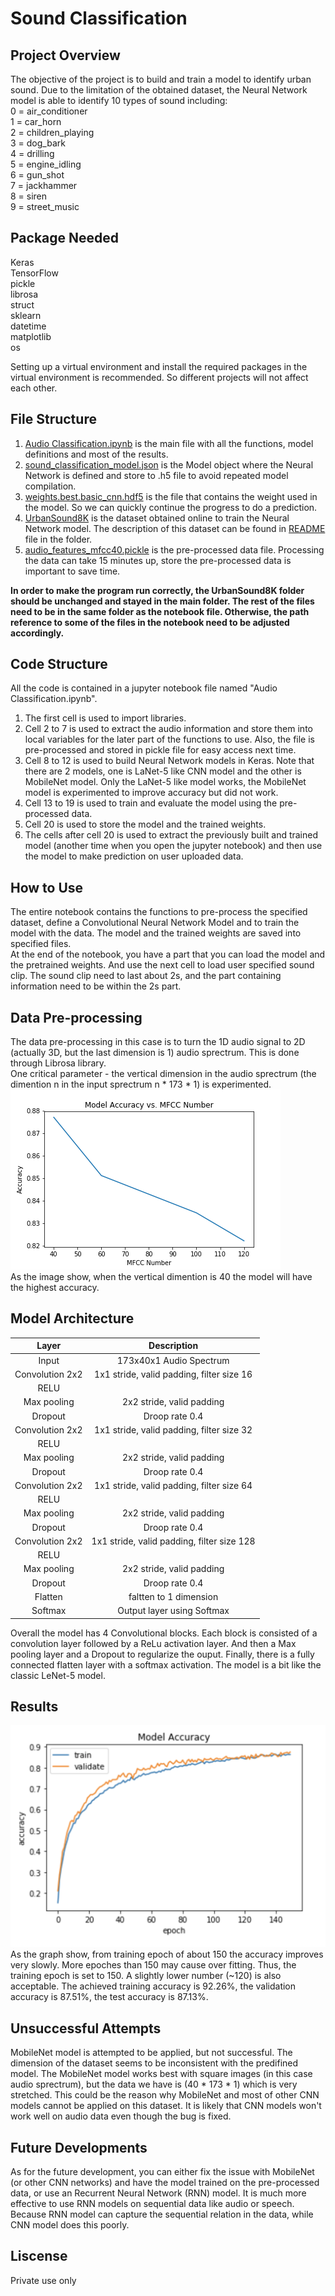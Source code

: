 # Sound Classification

## Project Overview
The objective of the project is to build and train a model to identify urban sound. Due to the limitation of the obtained dataset, the Neural Network model is able to identify 10 types of sound including:  
0 = air_conditioner  
1 = car_horn  
2 = children_playing  
3 = dog_bark  
4 = drilling  
5 = engine_idling  
6 = gun_shot  
7 = jackhammer  
8 = siren  
9 = street_music  


## Package Needed
Keras  
TensorFlow  
pickle  
librosa  
struct  
sklearn  
datetime  
matplotlib  
os  
  
Setting up a virtual environment and install the required packages in the virtual environment is recommended. So different projects will not affect each other.


## File Structure
1. [Audio Classification.ipynb](./Audio&#32;Classification.ipynb) is the main file with all the functions, model definitions and most of the results.  
2. [sound_classification_model.json](./sound_classification_model.json) is the Model object where the Neural Network is defined and store to .h5 file to avoid repeated model compilation.  
3. [weights.best.basic_cnn.hdf5](./weights.best.basic_cnn.hdf5) is the file that contains the weight used in the model. So we can quickly continue the progress to do a prediction.
4. [UrbanSound8K](./UrbanSound8K) is the dataset obtained online to train the Neural Network model. The description of this dataset can be found in [README](./UrbanSound8K/UrbanSound8K_README.txt) file in the folder.  
5. [audio_features_mfcc40.pickle](./audio_features_mfcc40.pickle) is the pre-processed data file. Processing the data can take 15 minutes up, store the pre-processed data is important to save time.  

**In order to make the program run correctly, the UrbanSound8K folder should be unchanged and stayed in the main folder. The rest of the files need to be in the same folder as the notebook file. Otherwise, the path reference to some of the files in the notebook need to be adjusted accordingly.**


## Code Structure
All the code is contained in a jupyter notebook file named "Audio Classification.ipynb".  
1. The first cell is used to import libraries.  
2. Cell 2 to 7 is used to extract the audio information and store them into local variables for the later part of the functions to use. Also, the file is pre-processed and stored in pickle file for easy access next time.  
3. Cell 8 to 12 is used to build Neural Network models in Keras. Note that there are 2 models, one is LaNet-5 like CNN model and the other is MobileNet model. Only the LaNet-5 like model works, the MobileNet model is experimented to improve accuracy but did not work.  
4. Cell 13 to 19 is used to train and evaluate the model using the pre-processed data.  
5. Cell 20 is used to store the model and the trained weights.  
6. The cells after cell 20 is used to extract the previously built and trained model (another time when you open the jupyter notebook) and then use the model to make prediction on user uploaded data.  


## How to Use
The entire notebook contains the functions to pre-process the specified dataset, define a Convolutional Neural Network Model and to train the model with the data. The model and the trained weights are saved into specified files.  
At the end of the notebook, you have a part that you can load the model and the pretrained weights. And use the next cell to load user specified sound clip. The sound clip need to last about 2s, and the part containing information need to be within the 2s part. 


## Data Pre-processing
The data pre-processing in this case is to turn the 1D audio signal to 2D (actually 3D, but the last dimension is 1) audio sprectrum. This is done through Librosa library.  
One critical parameter - the vertical dimension in the audio sprectrum (the dimention n in the input sprectrum n * 173 * 1) is experimented.  
![alt text](./Model&#32;Accuracy&#32;vs.&#32;MFCC&#32;Number.png)  
As the image show, when the vertical dimention is 40 the model will have the highest accuracy. 


## Model Architecture
| Layer         		|     Description	        					| 
|:---------------------:|:---------------------------------------------:| 
| Input         		| 173x40x1 Audio Spectrum   							| 
| Convolution 2x2     	| 1x1 stride, valid padding, filter size 16 	|
| RELU					|												|
| Max pooling	      	| 2x2 stride, valid padding 	|
| Dropout		 		|Droop rate 0.4									|
| Convolution 2x2     	| 1x1 stride, valid padding, filter size 32 	|
| RELU					|												|
| Max pooling	      	| 2x2 stride, valid padding 	|
| Dropout		 		|Droop rate 0.4									|
| Convolution 2x2     	| 1x1 stride, valid padding, filter size 64 	|
| RELU					|												|
| Max pooling	      	| 2x2 stride, valid padding  	|
| Dropout		 		|Droop rate 0.4									|
| Convolution 2x2     	| 1x1 stride, valid padding, filter size 128 	|
| RELU					|												|
| Max pooling	      	| 2x2 stride, valid padding 	|
| Dropout		 		|Droop rate 0.4									|
| Flatten				| faltten to 1 dimension			|
| Softmax				|Output layer using Softmax				|
  
Overall the model has 4 Convolutional blocks. Each block is consisted of a convolution layer followed by a ReLu activation layer. And then a Max pooling layer and a Dropout to regularize the ouput. Finally, there is a fully connected flatten layer with a softmax activation. The model is a bit like the classic LeNet-5 model.

## Results
![alt text](./Result.png)
As the graph show, from training epoch of about 150 the accuracy improves very slowly. More epoches than 150 may cause over fitting. Thus, the training epoch is set to 150. A slightly lower number (~120) is also acceptable. 
The achieved training accuracy is 92.26%, the validation accuracy is 87.51%, the test accuracy is 87.13%.

## Unsuccessful Attempts
MobileNet model is attempted to be applied, but not successful. The dimension of the dataset seems to be inconsistent with the predifined model. The MobileNet model works best with square images (in this case audio sprectrum), but the data we have is (40 * 173 * 1) which is very stretched. This could be the reason why MobileNet and most of other CNN models cannot be applied on this dataset. It is likely that CNN models won't work well on audio data even though the bug is fixed.

## Future Developments
As for the future development, you can either fix the issue with MobileNet (or other CNN networks) and have the model trained on the pre-processed data, or use an Recurrent Neural Network (RNN) model. It is much more effective to use RNN models on sequential data like audio or speech. Because RNN model can capture the sequential relation in the data, while CNN model does this poorly.

## Liscense
Private use only
